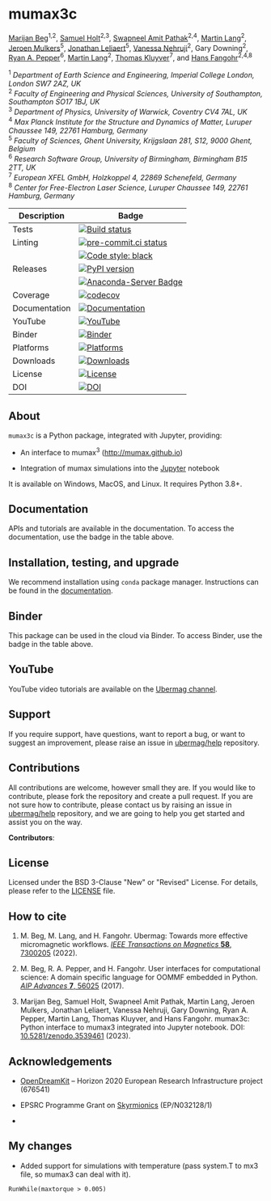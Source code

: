 # mumax3c

[Marijan Beg](https://github.com/marijanbeg)<sup>1,2</sup>, [Samuel Holt](https://github.com/samjrholt)<sup>2,3</sup>, [Swapneel Amit Pathak](https://github.com/swapneelap)<sup>2,4</sup>, [Martin Lang](https://github.com/lang-m)<sup>2</sup>, [Jeroen Mulkers](https://github.com/JeroenMulkers)<sup>5</sup>, [Jonathan Leliaert](https://github.com/JLeliaert)<sup>5</sup>, [Vanessa Nehruji](https://github.com/vanessanehruji)<sup>2</sup>, Gary Downing<sup>2</sup>, [Ryan A. Pepper](https://github.com/rpep)<sup>6</sup>, [Martin Lang](https://github.com/lang-m)<sup>2</sup>, [Thomas Kluyver](https://github.com/takluyver)<sup>7</sup>, and [Hans Fangohr](https://github.com/fangohr)<sup>2,4,8</sup>

<sup>1</sup> *Department of Earth Science and Engineering, Imperial College London, London SW7 2AZ, UK*  
<sup>2</sup> *Faculty of Engineering and Physical Sciences, University of Southampton, Southampton SO17 1BJ, UK*  
<sup>3</sup> *Department of Physics, University of Warwick, Coventry CV4 7AL, UK*  
<sup>4</sup> *Max Planck Institute for the Structure and Dynamics of Matter, Luruper Chaussee 149, 22761 Hamburg, Germany*  
<sup>5</sup> *Faculty of Sciences, Ghent University, Krijgslaan 281, S12, 9000 Ghent, Belgium*  
<sup>6</sup> *Research Software Group, University of Birmingham, Birmingham B15 2TT, UK*  
<sup>7</sup> *European XFEL GmbH, Holzkoppel 4, 22869 Schenefeld, Germany*  
<sup>8</sup> *Center for Free-Electron Laser Science, Luruper Chaussee 149, 22761 Hamburg, Germany*  


| Description | Badge |
| --- | --- |
| Tests | [![Build status](https://github.com/ubermag/mumax3c/workflows/workflow/badge.svg)](https://github.com/ubermag/mumax3c/actions?query=workflow%3Aworkflow) |
| Linting | [![pre-commit.ci status](https://results.pre-commit.ci/badge/github/ubermag/mumax3c/master.svg)](https://results.pre-commit.ci/latest/github/ubermag/mumax3c/master) |
|         | [![Code style: black](https://img.shields.io/badge/code%20style-black-000000.svg)](https://github.com/psf/black) |
| Releases | [![PyPI version](https://badge.fury.io/py/mumax3c.svg)](https://badge.fury.io/py/mumax3c) |
|          | [![Anaconda-Server Badge](https://anaconda.org/conda-forge/mumax3c/badges/version.svg)](https://anaconda.org/conda-forge/mumax3c) |
| Coverage | [![codecov](https://codecov.io/gh/ubermag/mumax3c/branch/master/graph/badge.svg?token=hcK4fofmrL)](https://codecov.io/gh/ubermag/mumax3c) |
| Documentation | [![Documentation](https://img.shields.io/badge/Docs-ubermag.github.io-blue)](https://ubermag.github.io/documentation/mumax3c.html) |
| YouTube | [![YouTube](https://img.shields.io/badge/YouTube-ubermag-blue)](https://www.youtube.com/channel/UC7MSqVQSMFV42R1jAYmKGLg) |
| Binder | [![Binder](https://mybinder.org/badge_logo.svg)](https://mybinder.org/v2/gh/ubermag/mumax3c/latest?urlpath=lab/tree/docs) |
| Platforms | [![Platforms](https://anaconda.org/conda-forge/mumax3c/badges/platforms.svg)](https://anaconda.org/conda-forge/mumax3c) |
| Downloads | [![Downloads](https://anaconda.org/conda-forge/mumax3c/badges/downloads.svg)](https://anaconda.org/conda-forge/mumax3c) |
| License | [![License](https://img.shields.io/badge/License-BSD%203--Clause-blue.svg)](https://opensource.org/licenses/BSD-3-Clause) |
| DOI | [![DOI](https://zenodo.org/badge/DOI/10.5281/zenodo.3539461.svg)](https://doi.org/10.5281/zenodo.3539461) |

## About

`mumax3c` is a Python package, integrated with Jupyter, providing:

- An interface to mumax<sup>3</sup> (http://mumax.github.io)

- Integration of mumax simulations into the [Jupyter](https://jupyter.org) notebook


It is available on Windows, MacOS, and Linux. It requires Python 3.8+.

## Documentation

APIs and tutorials are available in the documentation. To access the documentation, use the badge in the table above.

## Installation, testing, and upgrade

We recommend installation using `conda` package manager. Instructions can be found in the [documentation](https://ubermag.github.io/installation.html).

## Binder

This package can be used in the cloud via Binder. To access Binder, use the badge in the table above.

## YouTube

YouTube video tutorials are available on the [Ubermag channel](https://www.youtube.com/channel/UC7MSqVQSMFV42R1jAYmKGLg).

## Support

If you require support, have questions, want to report a bug, or want to suggest an improvement, please raise an issue in [ubermag/help](https://github.com/ubermag/help) repository.

## Contributions

All contributions are welcome, however small they are. If you would like to contribute, please fork the repository and create a pull request. If you are not sure how to contribute, please contact us by raising an issue in [ubermag/help](https://github.com/ubermag/help) repository, and we are going to help you get started and assist you on the way.

**Contributors**:


## License

Licensed under the BSD 3-Clause "New" or "Revised" License. For details, please refer to the [LICENSE](LICENSE) file.

## How to cite

1. M. Beg, M. Lang, and H. Fangohr. Ubermag: Towards more effective micromagnetic workflows. [*IEEE Transactions on Magnetics* **58**, 7300205](https://doi.org/10.1109/TMAG.2021.3078896) (2022).

2. M. Beg, R. A. Pepper, and H. Fangohr. User interfaces for computational science: A domain specific language for OOMMF embedded in Python. [*AIP Advances* **7**, 56025](http://aip.scitation.org/doi/10.1063/1.4977225) (2017).

3. Marijan Beg, Samuel Holt, Swapneel Amit Pathak, Martin Lang, Jeroen Mulkers, Jonathan Leliaert, Vanessa Nehruji, Gary Downing, Ryan A. Pepper, Martin Lang, Thomas Kluyver, and Hans Fangohr. mumax3c: Python interface to mumax3 integrated into Jupyter notebook. DOI: [10.5281/zenodo.3539461](http://doi.org/10.5281/zenodo.3539461) (2023).

## Acknowledgements

- [OpenDreamKit](http://opendreamkit.org/) – Horizon 2020 European Research Infrastructure project (676541)

- EPSRC Programme Grant on [Skyrmionics](http://www.skyrmions.ac.uk) (EP/N032128/1)
- 

## My changes
- Added support for simulations with temperature (pass system.T to mx3 file, so mumax3 can deal with it).

```
RunWhile(maxtorque > 0.005)
```
